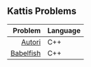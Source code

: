 ## Kattis Problems

| Problem | Language |
|-----------:|:---------|          
| [Autori](https://github.com/EvelioOrnelas/eornelas-Kattis/blob/master/Autori.cpp)  | C++ |
| [Babelfish](https://github.com/EvelioOrnelas/eornelas-Kattis/blob/master/Babelfish.cpp)  | C++ |
